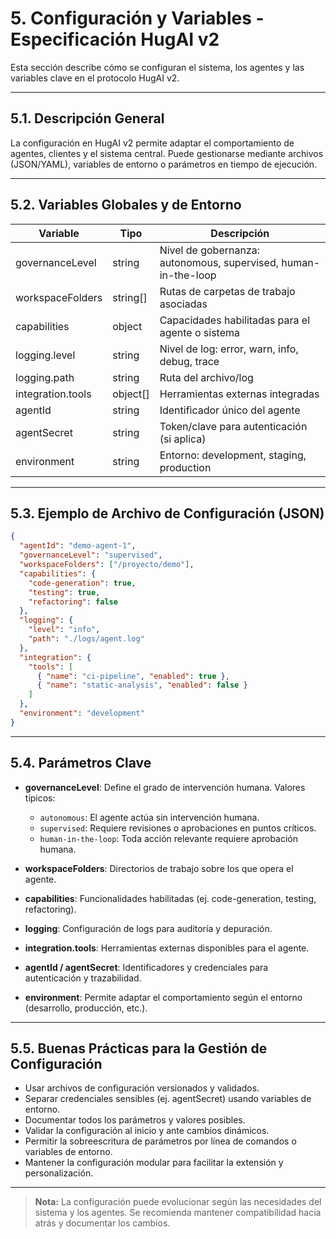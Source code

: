 # 5. Configuración y Variables - Especificación HugAI v2

Esta sección describe cómo se configuran el sistema, los agentes y las variables clave en el protocolo HugAI v2.

---

## 5.1. Descripción General

La configuración en HugAI v2 permite adaptar el comportamiento de agentes, clientes y el sistema central. Puede gestionarse mediante archivos (JSON/YAML), variables de entorno o parámetros en tiempo de ejecución.

---

## 5.2. Variables Globales y de Entorno

| Variable            | Tipo     | Descripción                                               |
|---------------------|----------|-----------------------------------------------------------|
| governanceLevel     | string   | Nivel de gobernanza: autonomous, supervised, human-in-the-loop |
| workspaceFolders    | string[] | Rutas de carpetas de trabajo asociadas                    |
| capabilities        | object   | Capacidades habilitadas para el agente o sistema          |
| logging.level       | string   | Nivel de log: error, warn, info, debug, trace             |
| logging.path        | string   | Ruta del archivo/log                                      |
| integration.tools   | object[] | Herramientas externas integradas                          |
| agentId             | string   | Identificador único del agente                            |
| agentSecret         | string   | Token/clave para autenticación (si aplica)                |
| environment         | string   | Entorno: development, staging, production                 |

---

## 5.3. Ejemplo de Archivo de Configuración (JSON)

```json
{
  "agentId": "demo-agent-1",
  "governanceLevel": "supervised",
  "workspaceFolders": ["/proyecto/demo"],
  "capabilities": {
    "code-generation": true,
    "testing": true,
    "refactoring": false
  },
  "logging": {
    "level": "info",
    "path": "./logs/agent.log"
  },
  "integration": {
    "tools": [
      { "name": "ci-pipeline", "enabled": true },
      { "name": "static-analysis", "enabled": false }
    ]
  },
  "environment": "development"
}
```

---

## 5.4. Parámetros Clave

- **governanceLevel**: Define el grado de intervención humana. Valores típicos:
  - `autonomous`: El agente actúa sin intervención humana.
  - `supervised`: Requiere revisiones o aprobaciones en puntos críticos.
  - `human-in-the-loop`: Toda acción relevante requiere aprobación humana.

- **workspaceFolders**: Directorios de trabajo sobre los que opera el agente.

- **capabilities**: Funcionalidades habilitadas (ej. code-generation, testing, refactoring).

- **logging**: Configuración de logs para auditoría y depuración.

- **integration.tools**: Herramientas externas disponibles para el agente.

- **agentId / agentSecret**: Identificadores y credenciales para autenticación y trazabilidad.

- **environment**: Permite adaptar el comportamiento según el entorno (desarrollo, producción, etc.).

---

## 5.5. Buenas Prácticas para la Gestión de Configuración

- Usar archivos de configuración versionados y validados.
- Separar credenciales sensibles (ej. agentSecret) usando variables de entorno.
- Documentar todos los parámetros y valores posibles.
- Validar la configuración al inicio y ante cambios dinámicos.
- Permitir la sobreescritura de parámetros por línea de comandos o variables de entorno.
- Mantener la configuración modular para facilitar la extensión y personalización.

---

> **Nota:** La configuración puede evolucionar según las necesidades del sistema y los agentes. Se recomienda mantener compatibilidad hacia atrás y documentar los cambios. 